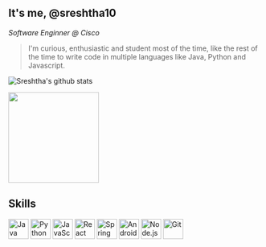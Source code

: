 <h2>It's me, @sreshtha10</h2>
<p><em>Software Enginner @ Cisco</br>
</em></p>

> I'm curious, enthusiastic and student most of the time, like the rest of the time to write code in multiple languages like Java, Python and Javascript.


![Sreshtha's github stats](https://github-readme-stats.vercel.app/api?username=sreshtha10&show_icons=true&hide_border=true)

<img height="180em" src="https://github-readme-stats.vercel.app/api/top-langs/?username=sreshtha10&layout=compact&langs_count=8&hide=jupyter%20notebook,html,css"/>

## Skills

<p align="left">
  <img src="https://cdn.jsdelivr.net/gh/devicons/devicon/icons/java/java-original.svg" alt="Java" width="40" height="40"/>
  <img src="https://cdn.jsdelivr.net/gh/devicons/devicon/icons/python/python-original.svg" alt="Python" width="40" height="40"/>
  <img src="https://cdn.jsdelivr.net/gh/devicons/devicon/icons/javascript/javascript-original.svg" alt="JavaScript" width="40" height="40"/>
  <img src="https://cdn.jsdelivr.net/gh/devicons/devicon/icons/react/react-original.svg" alt="React" width="40" height="40"/>
  <img src="https://cdn.jsdelivr.net/gh/devicons/devicon/icons/spring/spring-original.svg" alt="Spring" width="40" height="40"/>
  <img src="https://cdn.jsdelivr.net/gh/devicons/devicon/icons/android/android-original.svg" alt="Android" width="40" height="40"/>
  <img src="https://cdn.jsdelivr.net/gh/devicons/devicon/icons/nodejs/nodejs-original.svg" alt="Node.js" width="40" height="40"/>
  <img src="https://cdn.jsdelivr.net/gh/devicons/devicon/icons/git/git-original.svg" alt="Git" width="40" height="40"/>
</p>


